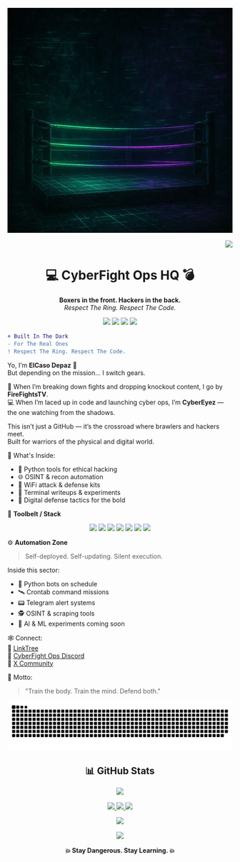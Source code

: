 <p align="center">
  <img src="https://github.com/elcasodepaz/elcasodepaz/raw/main/cyberfightops-banner.png" />
</p>
<p align="right">
  <img src="https://komarev.com/ghpvc/?username=elcasodepaz&label=Profile%20views&color=00ff9c&style=flat&count=9999" />
</p>
<h1 align="center">💻 CyberFight Ops HQ 💣</h1>
<p align="center">
  <strong>Boxers in the front. Hackers in the back.</strong><br>
  <em>Respect The Ring. Respect The Code.</em>
</p>
<p align="center">
  <img src="https://img.shields.io/badge/Fighter%20By%20Day-%2300FF9C?style=for-the-badge&logo=github&logoColor=white" />
  <img src="https://img.shields.io/badge/Hacker%20By%20Night-%2300FF9C?style=for-the-badge" />
  <img src="https://img.shields.io/badge/Python-%2300FF9C?style=for-the-badge&logo=python&logoColor=white" />
  <img src="https://img.shields.io/badge/WiFi%20Ops-%2300FF9C?style=for-the-badge&logo=linux&logoColor=white" />
</p>

```diff
+ Built In The Dark
- For The Real Ones
! Respect The Ring. Respect The Code.
```

Yo, I’m **ElCaso Depaz** 🧠  
But depending on the mission... I switch gears.

🥊 When I’m breaking down fights and dropping knockout content, I go by **FireFightsTV**.  
💻 When I’m laced up in code and launching cyber ops, I’m **CyberEyez** — the one watching from the shadows.

This isn’t just a GitHub — it’s the crossroad where brawlers and hackers meet.  
Built for warriors of the physical and digital world.

🔧 What's Inside:  
- 🐍 Python tools for ethical hacking  
- 🌐 OSINT & recon automation  
- 📶 WiFi attack & defense kits  
- 🔬 Terminal writeups & experiments  
- 🥷 Digital defense tactics for the bold

🧰 **Toolbelt / Stack**  
<p align="center">
  <img src="https://img.shields.io/badge/Linux-%2300FF9C?style=for-the-badge&logo=linux&logoColor=white" />
  <img src="https://img.shields.io/badge/Raspberry%20Pi-%2300FF9C?style=for-the-badge&logo=raspberrypi&logoColor=white" />
  <img src="https://img.shields.io/badge/Docker-%2300FF9C?style=for-the-badge&logo=docker&logoColor=white" />
  <img src="https://img.shields.io/badge/GitHub-%2300FF9C?style=for-the-badge&logo=github&logoColor=white" />
  <img src="https://img.shields.io/badge/Tmux-%2300FF9C?style=for-the-badge&logo=gnu-bash&logoColor=white" />
  <img src="https://img.shields.io/badge/Zsh-%2300FF9C?style=for-the-badge&logo=gnubash&logoColor=white" />
  <img src="https://img.shields.io/badge/VS%20Code-%2300FF9C?style=for-the-badge&logo=visualstudiocode&logoColor=white" />
</p>

⚙️ **Automation Zone**  
> Self-deployed. Self-updating. Silent execution.

Inside this sector:  
- 🤖 Python bots on schedule  
- 🛰️ Crontab command missions  
- 📟 Telegram alert systems  
- 🕵️ OSINT & scraping tools  
- 🧠 AI & ML experiments coming soon

🕸️ Connect:  
🔗 [LinkTree](https://linktr.ee/FireFightsTv)  
💬 [CyberFight Ops Discord](https://discord.gg/8f8CNtxw)  
🧵 [X Community](https://x.com/i/communities/1775733541424279766)

🧠 Motto:  
> "Train the body. Train the mind. Defend both."

<p align="center">
  <img src="https://raw.githubusercontent.com/elcasodepaz/Elcasodepaz/output/github-contribution-grid-snake.svg" />
</p>

<h2 align="center">📊 GitHub Stats</h2>

<p align="center">
  <img src="https://github-profile-trophy.vercel.app/?username=elcasodepaz&theme=matrix" />
</p>

<p align="center">
  <a href="http://www.github.com/elcasodepaz">
    <img src="https://github-readme-stats.vercel.app/api?username=elcasodepaz&show_icons=true&count_private=true&title_color=00ff9c&text_color=00ff9c&icon_color=00ff9c&bg_color=000000&hide_border=true" />
  </a>
  <a href="http://www.github.com/elcasodepaz">
    <img src="https://github-readme-streak-stats.herokuapp.com/?user=elcasodepaz&stroke=00ff9c&background=000000&ring=00ff9c&fire=00ff9c&currStreakNum=00ff9c&currStreakLabel=00ff9c&sideNums=00ff9c&sideLabels=00ff9c&dates=00ff9c&hide_border=true" />
  </a>
  <a href="https://github.com/elcasodepaz">
    <img src="https://github-readme-stats.vercel.app/api/top-langs/?username=elcasodepaz&langs_count=10&title_color=00ff9c&text_color=00ff9c&icon_color=00ff9c&bg_color=000000&hide_border=true&locale=en&custom_title=Top%20Languages" />
  </a>
</p>

<p align="center">
  <img src="https://github-readme-activity-graph.cyclic.app/graph?username=elcasodepaz&bg_color=000000&color=00ff9c&line=00ff9c&point=00ff9c&area=true&hide_border=true" />
</p>

<p align="center">
  <img src="https://media.giphy.com/media/qgQUggAC3Pfv687qPC/giphy.gif" width="280" />
</p>

<p align="center">
  <strong>💥 Stay Dangerous. Stay Learning. 💥</strong>

